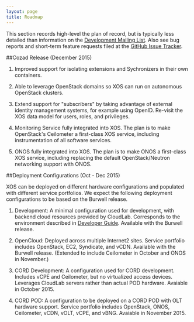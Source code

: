 ```yaml
---
layout: page
title: Roadmap
---
```


This section records high-level the plan of record, but is typically
less detailed than information on the
[Development Mailing List](https://groups.google.com/a/xosproject.org/forum/#!forum/devel).
Also see bug reports and short-term feature requests filed at the [GitHub Issue
Tracker](https://github.com/open-cloud/xos/issues).

##Cozad Release (December 2015)

1. Improved support for isolating extensions and Sychronizers in their
   own containers.

2. Able to leverage OpenStack domains so XOS can run on autonomous
   OpenStack clusters.

3. Extend support for "subscribers" by taking advantage of external
   identity management systems, for example using OpenID. Re-visit
   the XOS data model for users, roles, and privileges.

4. Monitoring Service fully integrated into XOS. The plan is to make
   OpenStack's Ceilometer a first-class XOS service, including
   instrumentation of all software services.

5. ONOS fully integrated into XOS. The plan is to make ONOS a
   first-class XOS service, including replacing the default
   OpenStack/Neutron networking support with ONOS. 

##Deployment Configurations (Oct - Dec 2015)

XOS can be deployed on different hardware configurations and populated
with different service portfolios. We expect the following deployment
configurations to be based on the Burwell release.

1. Development: A minimal configuration used for development, with backend
cloud resources provided by CloudLab. Corresponds to the environment
described in [Developer Guide](../2_developer). Available with the
Burwell release.

2. OpenCloud: Deployed across multiple Internet2 sites. Service
portfolio includes OpenStack, EC2, Syndicate, and vCDN. Available with
the Burwell release. (Extended to include Ceilometer in October and
ONOS in November.)

3. CORD Development: A configuration used for CORD development. 
Includes vCPE and Ceilometer, but no virtualized access devices. 
Leverages CloudLab servers rather than actual POD hardware. 
Avaiable in October 2015.

4. CORD POD: A configuration to be deployed on a CORD POD with OLT
hardware support. Service portfolio includes OpenStack, ONOS,
Ceilometer, vCDN, vOLT, vCPE, and vBNG. Avaiable in November 2015.
